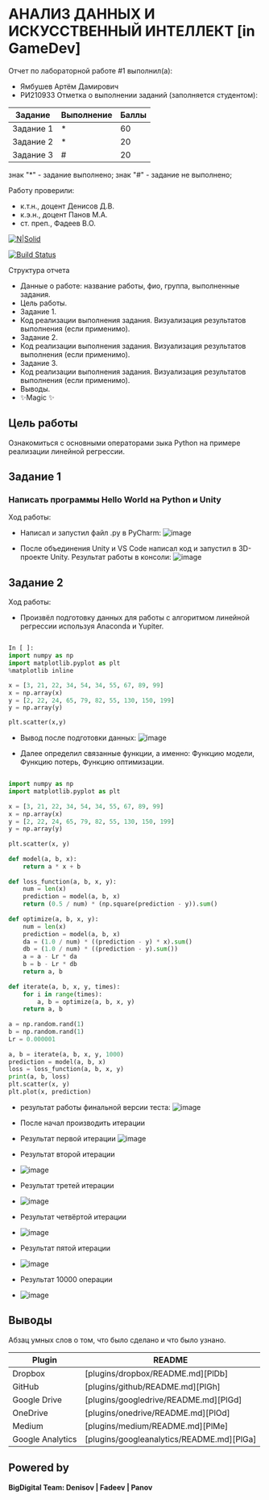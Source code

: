 # АНАЛИЗ ДАННЫХ И ИСКУССТВЕННЫЙ ИНТЕЛЛЕКТ [in GameDev]
Отчет по лабораторной работе #1 выполнил(а):
- Ямбушев Артём Дамирович
- РИ210933
Отметка о выполнении заданий (заполняется студентом):

| Задание | Выполнение | Баллы |
| ------ | ------ | ------ |
| Задание 1 | * | 60 |
| Задание 2 | * | 20 |
| Задание 3 | # | 20 |

знак "*" - задание выполнено; знак "#" - задание не выполнено;

Работу проверили:
- к.т.н., доцент Денисов Д.В.
- к.э.н., доцент Панов М.А.
- ст. преп., Фадеев В.О.

[![N|Solid](https://cldup.com/dTxpPi9lDf.thumb.png)](https://nodesource.com/products/nsolid)

[![Build Status](https://travis-ci.org/joemccann/dillinger.svg?branch=master)](https://travis-ci.org/joemccann/dillinger)

Структура отчета

- Данные о работе: название работы, фио, группа, выполненные задания.
- Цель работы.
- Задание 1.
- Код реализации выполнения задания. Визуализация результатов выполнения (если применимо).
- Задание 2.
- Код реализации выполнения задания. Визуализация результатов выполнения (если применимо).
- Задание 3.
- Код реализации выполнения задания. Визуализация результатов выполнения (если применимо).
- Выводы.
- ✨Magic ✨

## Цель работы
Ознакомиться с основными операторами зыка Python на примере реализации линейной регрессии.

## Задание 1
### Написать программы Hello World на Python и Unity
Ход работы:
- Написал и запустил файл .py в PyCharm:
![image](https://user-images.githubusercontent.com/101344196/192602782-092a45da-0ffb-450a-90ae-5eb3875c7796.png)

- После объединения Unity и VS Code написал код и запустил в 3D-проекте Unity. Результат работы в консоли:
![image](https://user-images.githubusercontent.com/101344196/192607206-350a16e2-18e4-4c35-83c7-3f92ba8c54ac.png)

## Задание 2
Ход работы:
- Произвёл подготовку данных для работы с алгоритмом линейной регрессии используя Anaconda и Yupiter.

```py

In [ ]:
import numpy as np
import matplotlib.pyplot as plt
%matplotlib inline

x = [3, 21, 22, 34, 54, 34, 55, 67, 89, 99]
x = np.array(x)
y = [2, 22, 24, 65, 79, 82, 55, 130, 150, 199]
y = np.array(y)

plt.scatter(x,y)

```
- Вывод после подготовки данных:
![image](https://user-images.githubusercontent.com/101344196/192848677-4fc7e091-c144-49dd-82ed-4cf397afbce1.png)

- Далее определил связанные функции, а именно: Функцию модели, Функцию потерь, Функцию оптимизации.
```py

import numpy as np
import matplotlib.pyplot as plt
 
x = [3, 21, 22, 34, 54, 34, 55, 67, 89, 99]
x = np.array(x)
y = [2, 22, 24, 65, 79, 82, 55, 130, 150, 199]
y = np.array(y)
 
plt.scatter(x, y)
 
def model(a, b, x):
    return a * x + b
  
def loss_function(a, b, x, y):
    num = len(x)
    prediction = model(a, b, x)
    return (0.5 / num) * (np.square(prediction - y)).sum()
  
def optimize(a, b, x, y):
    num = len(x)
    prediction = model(a, b, x)
    da = (1.0 / num) * ((prediction - y) * x).sum()
    db = (1.0 / num) * ((prediction - y).sum())
    a = a - Lr * da
    b = b - Lr * db
    return a, b
 
def iterate(a, b, x, y, times):
    for i in range(times):
        a, b = optimize(a, b, x, y)
    return a, b
 
a = np.random.rand(1)
b = np.random.rand(1)
Lr = 0.000001
 
a, b = iterate(a, b, x, y, 1000)
prediction = model(a, b, x)
loss = loss_function(a, b, x, y)
print(a, b, loss)
plt.scatter(x, y)
plt.plot(x, prediction)

```
- результат работы финальной версии теста:
![image](https://user-images.githubusercontent.com/101344196/192851443-969f36f8-f147-4775-be26-6b8d62cf5ddb.png)

- После начал производить итерации

- Результат первой итерации
![image](https://user-images.githubusercontent.com/101344196/192858593-5d7b4855-162a-4665-8095-92ca2bd3a482.png)

- Результат второй итерации
- ![image](https://user-images.githubusercontent.com/101344196/192859109-30f7a15b-19ae-4efa-a8a3-3ba3140eeeb8.png)

- Результат третей итерации
- ![image](https://user-images.githubusercontent.com/101344196/192859665-6a0ed342-2892-41c6-b2dd-856464d3d9a7.png)

- Результат четвёртой итерации
- ![image](https://user-images.githubusercontent.com/101344196/192859874-9a6fec80-0aa3-4471-9c94-5ef28b843aaf.png)

- Результат пятой итерации
- ![image](https://user-images.githubusercontent.com/101344196/192860016-ade4d20c-0f19-469c-99f9-470011259e0a.png)

- Результат 10000 операции
- ![image](https://user-images.githubusercontent.com/101344196/192860179-15934d86-6d82-4662-98cc-3a8799cf7ae8.png)

## Выводы

Абзац умных слов о том, что было сделано и что было узнано.

| Plugin | README |
| ------ | ------ |
| Dropbox | [plugins/dropbox/README.md][PlDb] |
| GitHub | [plugins/github/README.md][PlGh] |
| Google Drive | [plugins/googledrive/README.md][PlGd] |
| OneDrive | [plugins/onedrive/README.md][PlOd] |
| Medium | [plugins/medium/README.md][PlMe] |
| Google Analytics | [plugins/googleanalytics/README.md][PlGa] |

## Powered by

**BigDigital Team: Denisov | Fadeev | Panov**
